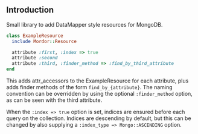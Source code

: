 ## Introduction
Small library to add DataMapper style resources for MongoDB.

```ruby
class ExampleResource
  include Mordor::Resource

  attribute :first, :index => true
  attribute :second
  attribute :third, :finder_method => :find_by_third_attribute
end
```

This adds attr_accessors to the ExampleResource for each attribute, plus adds finder methods of the form 
`find_by_{attribute}`. The naming convention can be overridden by using the optional `:finder_method` option,
as can be seen with the third attribute.

When the `:index => true` option is set, indices are ensured before each query on 
the collection. Indices are descending by default, but this can be changed by also supplying a `:index_type => Mongo::ASCENDING` option.
